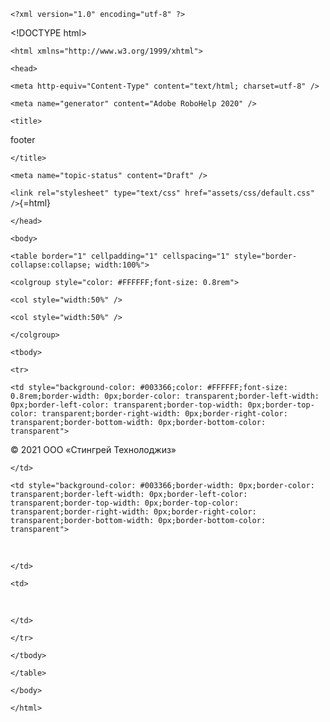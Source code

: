 ```{=html}
<?xml version="1.0" encoding="utf-8" ?>
```
\<!DOCTYPE html>
```{=html}
<html xmlns="http://www.w3.org/1999/xhtml">
```
```{=html}
<head>
```
```{=html}
<meta http-equiv="Content-Type" content="text/html; charset=utf-8" />
```
```{=html}
<meta name="generator" content="Adobe RoboHelp 2020" />
```
```{=html}
<title>
```
footer
```{=html}
</title>
```
```{=html}
<meta name="topic-status" content="Draft" />
```
`<link rel="stylesheet" type="text/css" href="assets/css/default.css" />`{=html}
```{=html}
</head>
```
```{=html}
<body>
```
```{=html}
<table border="1" cellpadding="1" cellspacing="1" style="border-collapse:collapse; width:100%">
```
```{=html}
<colgroup style="color: #FFFFFF;font-size: 0.8rem">
```
```{=html}
<col style="width:50%" />
```
```{=html}
<col style="width:50%" />
```
```{=html}
</colgroup>
```
```{=html}
<tbody>
```
```{=html}
<tr>
```
```{=html}
<td style="background-color: #003366;color: #FFFFFF;font-size: 0.8rem;border-width: 0px;border-color: transparent;border-left-width: 0px;border-left-color: transparent;border-top-width: 0px;border-top-color: transparent;border-right-width: 0px;border-right-color: transparent;border-bottom-width: 0px;border-bottom-color: transparent">
```
© 2021 ООО «Стингрей Технолоджиз»
```{=html}
</td>
```
```{=html}
<td style="background-color: #003366;border-width: 0px;border-color: transparent;border-left-width: 0px;border-left-color: transparent;border-top-width: 0px;border-top-color: transparent;border-right-width: 0px;border-right-color: transparent;border-bottom-width: 0px;border-bottom-color: transparent">
```
 
```{=html}
</td>
```
```{=html}
<td>
```
 
```{=html}
</td>
```
```{=html}
</tr>
```
```{=html}
</tbody>
```
```{=html}
</table>
```
```{=html}
</body>
```
```{=html}
</html>
```

